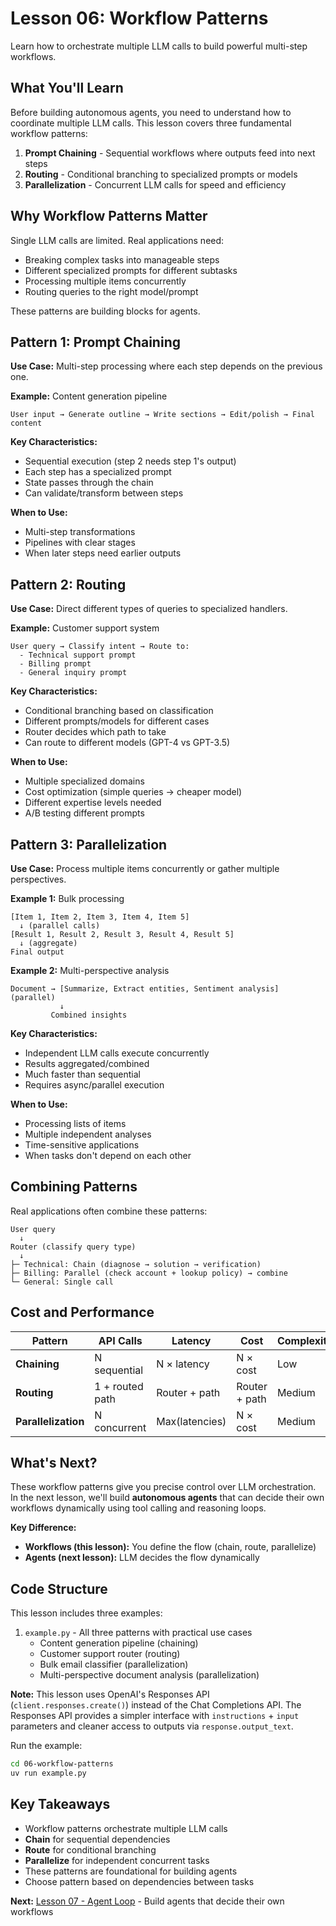 # Lesson 06: Workflow Patterns

Learn how to orchestrate multiple LLM calls to build powerful multi-step workflows.

## What You'll Learn

Before building autonomous agents, you need to understand how to coordinate multiple LLM calls. This lesson covers three fundamental workflow patterns:

1. **Prompt Chaining** - Sequential workflows where outputs feed into next steps
2. **Routing** - Conditional branching to specialized prompts or models
3. **Parallelization** - Concurrent LLM calls for speed and efficiency

## Why Workflow Patterns Matter

Single LLM calls are limited. Real applications need:
- Breaking complex tasks into manageable steps
- Different specialized prompts for different subtasks
- Processing multiple items concurrently
- Routing queries to the right model/prompt

These patterns are building blocks for agents.

## Pattern 1: Prompt Chaining

**Use Case:** Multi-step processing where each step depends on the previous one.

**Example:** Content generation pipeline
```
User input → Generate outline → Write sections → Edit/polish → Final content
```

**Key Characteristics:**
- Sequential execution (step 2 needs step 1's output)
- Each step has a specialized prompt
- State passes through the chain
- Can validate/transform between steps

**When to Use:**
- Multi-step transformations
- Pipelines with clear stages
- When later steps need earlier outputs

## Pattern 2: Routing

**Use Case:** Direct different types of queries to specialized handlers.

**Example:** Customer support system
```
User query → Classify intent → Route to:
  - Technical support prompt
  - Billing prompt
  - General inquiry prompt
```

**Key Characteristics:**
- Conditional branching based on classification
- Different prompts/models for different cases
- Router decides which path to take
- Can route to different models (GPT-4 vs GPT-3.5)

**When to Use:**
- Multiple specialized domains
- Cost optimization (simple queries → cheaper model)
- Different expertise levels needed
- A/B testing different prompts

## Pattern 3: Parallelization

**Use Case:** Process multiple items concurrently or gather multiple perspectives.

**Example 1:** Bulk processing
```
[Item 1, Item 2, Item 3, Item 4, Item 5]
  ↓ (parallel calls)
[Result 1, Result 2, Result 3, Result 4, Result 5]
  ↓ (aggregate)
Final output
```

**Example 2:** Multi-perspective analysis
```
Document → [Summarize, Extract entities, Sentiment analysis] (parallel)
           ↓
         Combined insights
```

**Key Characteristics:**
- Independent LLM calls execute concurrently
- Results aggregated/combined
- Much faster than sequential
- Requires async/parallel execution

**When to Use:**
- Processing lists of items
- Multiple independent analyses
- Time-sensitive applications
- When tasks don't depend on each other

## Combining Patterns

Real applications often combine these patterns:

```
User query
  ↓
Router (classify query type)
  ↓
├─ Technical: Chain (diagnose → solution → verification)
├─ Billing: Parallel (check account + lookup policy) → combine
└─ General: Single call
```

## Cost and Performance

| Pattern | API Calls | Latency | Cost | Complexity |
|---------|-----------|---------|------|------------|
| **Chaining** | N sequential | N × latency | N × cost | Low |
| **Routing** | 1 + routed path | Router + path | Router + path | Medium |
| **Parallelization** | N concurrent | Max(latencies) | N × cost | Medium |

## What's Next?

These workflow patterns give you precise control over LLM orchestration. In the next lesson, we'll build **autonomous agents** that can decide their own workflows dynamically using tool calling and reasoning loops.

**Key Difference:**
- **Workflows (this lesson):** You define the flow (chain, route, parallelize)
- **Agents (next lesson):** LLM decides the flow dynamically

## Code Structure

This lesson includes three examples:

1. `example.py` - All three patterns with practical use cases
   - Content generation pipeline (chaining)
   - Customer support router (routing)
   - Bulk email classifier (parallelization)
   - Multi-perspective document analysis (parallelization)

**Note:** This lesson uses OpenAI's Responses API (`client.responses.create()`) instead of the Chat Completions API. The Responses API provides a simpler interface with `instructions` + `input` parameters and cleaner access to outputs via `response.output_text`.

Run the example:
```bash
cd 06-workflow-patterns
uv run example.py
```

## Key Takeaways

- Workflow patterns orchestrate multiple LLM calls
- **Chain** for sequential dependencies
- **Route** for conditional branching
- **Parallelize** for independent concurrent tasks
- These patterns are foundational for building agents
- Choose pattern based on dependencies between tasks

**Next:** [Lesson 07 - Agent Loop](../07-agent-loop) - Build agents that decide their own workflows
